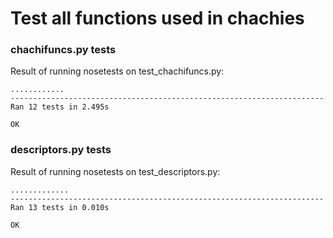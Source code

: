 # Test all functions used in chachies 

### chachifuncs.py tests
Result of running nosetests on test_chachifuncs.py: 
```
............
----------------------------------------------------------------------
Ran 12 tests in 2.495s

OK
```

### descriptors.py tests
Result of running nosetests on test_descriptors.py:
```
.............
----------------------------------------------------------------------
Ran 13 tests in 0.010s

OK
```
